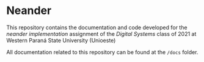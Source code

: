 # Neander

This repository contains the documentation and code developed for the *neander implementation* assignment of the *Digital Systems* class of 2021 at Western Paraná State University (Unioeste)

All documentation related to this repository can be found at the `/docs` folder.
